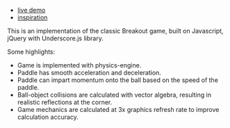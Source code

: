 - [live demo](https://eltonc88.github.io/breakout.js)
- [inspiration](https://en.wikipedia.org/wiki/Breakout_(video_game))

This is an implementation of the classic Breakout game, built on Javascript, jQuery with Underscore.js library.

Some highlights:
* Game is implemented with physics-engine.
* Paddle has smooth acceleration and deceleration.
* Paddle can impart momentum onto the ball based on the speed of the paddle.
* Ball-object collisions are calculated with vector algebra, resulting in realistic reflections at the corner.
* Game mechanics are calculated at 3x graphics refresh rate to improve calculation accuracy.
